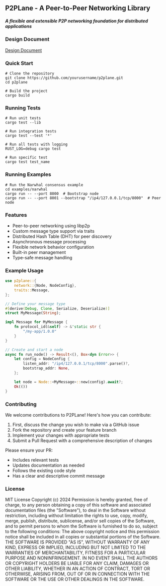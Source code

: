 ## P2PLane - A Peer-to-Peer Networking Library
##### A flexible and extensible P2P networking foundation for distributed applications

### Design Document
[Design Document](./docs/Design.md)

### Quick Start

```shell
# Clone the repository
git clone https://github.com/yourusername/p2plane.git
cd p2plane

# Build the project
cargo build
```

### Running Tests

```shell
# Run unit tests
cargo test --lib

# Run integration tests
cargo test --test '*'

# Run all tests with logging
RUST_LOG=debug cargo test

# Run specific test
cargo test test_name
```

### Running Examples

```shell
# Run the Narwhal consensus example
cd examples/narwhal
cargo run -- --port 8000  # Bootstrap node
cargo run -- --port 8001 --bootstrap "/ip4/127.0.0.1/tcp/8000"  # Peer node
```

### Features
- Peer-to-peer networking using libp2p
- Custom message type support via traits
- Distributed Hash Table (DHT) for peer discovery
- Asynchronous message processing
- Flexible network behavior configuration
- Built-in peer management
- Type-safe message handling

### Example Usage
```rust
use p2plane::{
    network::{Node, NodeConfig},
    traits::Message,
};

// Define your message type
#[derive(Debug, Clone, Serialize, Deserialize)]
struct MyMessage(String);

impl Message for MyMessage {
    fn protocol_id(&self) -> &'static str {
        "/my-app/1.0.0"
    }
}

// Create and start a node
async fn run_node() -> Result<(), Box<dyn Error>> {
    let config = NodeConfig {
        listen_addr: "/ip4/127.0.0.1/tcp/8000".parse()?,
        bootstrap_addr: None,
    };

    let node = Node::<MyMessage>::new(config).await?;
    Ok(())
}
```

### Contributing
We welcome contributions to P2PLane! Here's how you can contribute:
1. First, discuss the change you wish to make via a GitHub issue
2. Fork the repository and create your feature branch
3. Implement your changes with appropriate tests
4. Submit a Pull Request with a comprehensive description of changes

Please ensure your PR:
- Includes relevant tests
- Updates documentation as needed
- Follows the existing code style
- Has a clear and descriptive commit message

### License

MIT License
Copyright (c) 2024 
Permission is hereby granted, free of charge, to any person obtaining a copy
of this software and associated documentation files (the "Software"), to deal
in the Software without restriction, including without limitation the rights
to use, copy, modify, merge, publish, distribute, sublicense, and/or sell
copies of the Software, and to permit persons to whom the Software is
furnished to do so, subject to the following conditions:
The above copyright notice and this permission notice shall be included in all
copies or substantial portions of the Software.
THE SOFTWARE IS PROVIDED "AS IS", WITHOUT WARRANTY OF ANY KIND, EXPRESS OR
IMPLIED, INCLUDING BUT NOT LIMITED TO THE WARRANTIES OF MERCHANTABILITY,
FITNESS FOR A PARTICULAR PURPOSE AND NONINFRINGEMENT. IN NO EVENT SHALL THE
AUTHORS OR COPYRIGHT HOLDERS BE LIABLE FOR ANY CLAIM, DAMAGES OR OTHER
LIABILITY, WHETHER IN AN ACTION OF CONTRACT, TORT OR OTHERWISE, ARISING FROM,
OUT OF OR IN CONNECTION WITH THE SOFTWARE OR THE USE OR OTHER DEALINGS IN THE
SOFTWARE.
